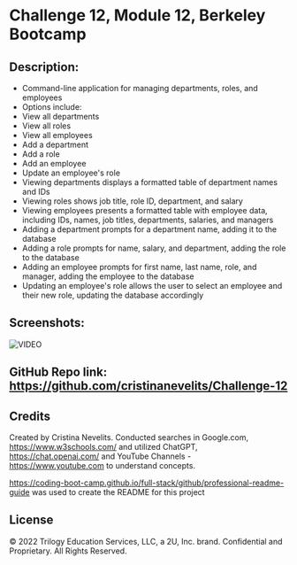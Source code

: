 # Challenge 12, Module 12, Berkeley Bootcamp 

## Description: 

- Command-line application for managing departments, roles, and employees
- Options include:
- View all departments
- View all roles
- View all employees
- Add a department
- Add a role
- Add an employee
- Update an employee's role
- Viewing departments displays a formatted table of department names and IDs
- Viewing roles shows job title, role ID, department, and salary
- Viewing employees presents a formatted table with employee data, including IDs, names, job titles, departments, salaries, and managers
- Adding a department prompts for a department name, adding it to the database
- Adding a role prompts for name, salary, and department, adding the role to the database
- Adding an employee prompts for first name, last name, role, and manager, adding the employee to the database
- Updating an employee's role allows the user to select an employee and their new role, updating the database accordingly

## Screenshots:

 ![VIDEO]()


## GitHub Repo link: https://github.com/cristinanevelits/Challenge-12

## Credits

Created by Cristina Nevelits. Conducted searches in Google.com, https://www.w3schools.com/ and utilized ChatGPT, https://chat.openai.com/ and YouTube Channels - https://www.youtube.com to understand concepts.

https://coding-boot-camp.github.io/full-stack/github/professional-readme-guide was used to create the README for this project

## License

© 2022 Trilogy Education Services, LLC, a 2U, Inc. brand. Confidential and Proprietary. All Rights Reserved.
